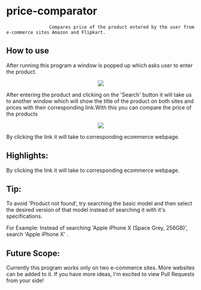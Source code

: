 # price-comparator
                    Compares price of the product entered by the user from e-commerce sites Amazon and Flipkart.


## How to use
<p>After running this program a window is popped up which asks user to enter the product.</p>

<p align="center">
<img src="https://user-images.githubusercontent.com/86945018/193447858-0305e0f3-b092-4a3a-a7a1-5e7a0dd0150e.png">
</p>
<p>After entering the product and clicking on the 'Search' button it will take us to another window which will show the title of the product on both sites and prices with their corresponding link.With this you can compare the price of the products </p>
<p align="center">
<img src="https://user-images.githubusercontent.com/86945018/193447977-eac12dc3-1af2-4d2e-b29b-299ad020537e.png">
</p>
<p>By clicking the link it will take to corresponding ecommerce webpage.</p>

## Highlights:
<p>By clicking the link it will take to corresponding ecommerce webpage.</p>

## Tip:
<p>To avoid 'Product not found', try searching the basic model and then select the desired version of that model instead of searching it with it's specifications.</p>
<p>For Example: Instead of searching 'Apple iPhone X (Space Grey, 256GB)', search 'Apple iPhone X' .</p>

## Future Scope:
<p>Currently this program works only on two e-commerce sites. More websites can be added to it. If you have more ideas, I'm excited to view Pull Requests from your side!</p>

